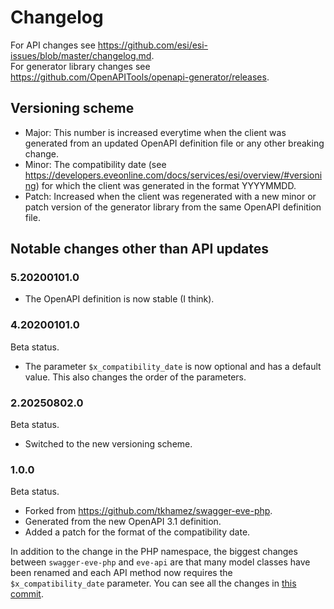 # Changelog

For API changes see https://github.com/esi/esi-issues/blob/master/changelog.md.  
For generator library changes see https://github.com/OpenAPITools/openapi-generator/releases.

## Versioning scheme

- Major: This number is increased everytime when the client was generated from an updated
  OpenAPI definition file or any other breaking change.
- Minor: The compatibility date (see https://developers.eveonline.com/docs/services/esi/overview/#versioning)
  for which the client was generated in the format YYYYMMDD.
- Patch: Increased when the client was regenerated with a new minor or patch version of the
  generator library from the same OpenAPI definition file.

## Notable changes other than API updates

### 5.20200101.0

- The OpenAPI definition is now stable (I think).

### 4.20200101.0

Beta status.

- The parameter `$x_compatibility_date` is now optional and has a default value. This also changes
  the order of the parameters.

### 2.20250802.0

Beta status.

- Switched to the new versioning scheme.

### 1.0.0

Beta status.

- Forked from https://github.com/tkhamez/swagger-eve-php.
- Generated from the new OpenAPI 3.1 definition.
- Added a patch for the format of the compatibility date.

In addition to the change in the PHP namespace, the biggest changes between `swagger-eve-php` and
`eve-api` are that many model classes have been renamed and each API method now requires the
`$x_compatibility_date` parameter. You can see all the changes in
[this commit](https://github.com/tkhamez/eve-api-php/commit/862d19140f6dfadf699d463e53be4d16b5fe2e72).
